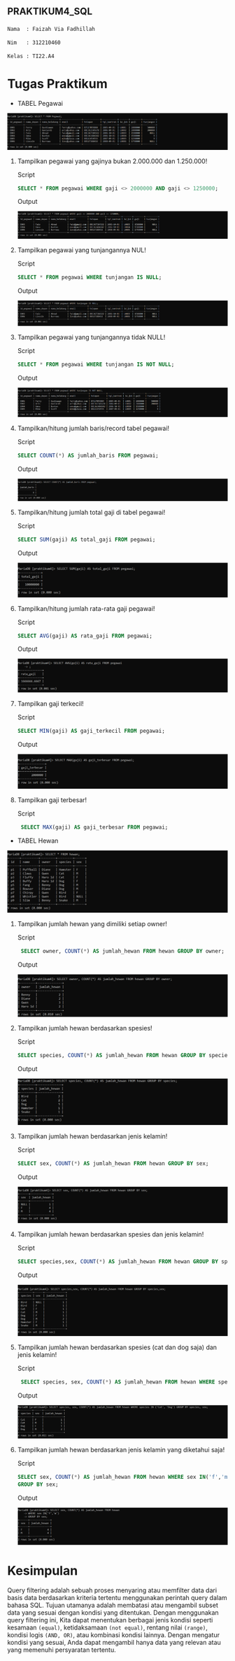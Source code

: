 ## PRAKTIKUM4_SQL

`Nama  : Faizah Via Fadhillah`

`Nim   : 312210460`

`Kelas : TI22.A4`

# Tugas Praktikum

- TABEL Pegawai

![img.1](gambar/1.png)

1. Tampilkan pegawai yang gajinya bukan 2.000.000 dan 1.250.000!

    Script 

    ```sql
    SELECT * FROM pegawai WHERE gaji <> 2000000 AND gaji <> 1250000;
    ```

    Output 

    ![img.2](gambar/2.png)

2. Tampilkan pegawai yang tunjangannya NUL!

    Script 

    ```sql
    SELECT * FROM pegawai WHERE tunjangan IS NULL;
    ```

    Output

    ![img.3](gambar/3.png)

3. Tampilkan pegawai yang tunjangannya tidak NULL!

    Script 

    ```sql
    SELECT * FROM pegawai WHERE tunjangan IS NOT NULL;
    ```

    Output 

    ![img.4](gambar/4.png)

4. Tampilkan/hitung jumlah baris/record tabel pegawai!

    Script 

    ```sql
    SELECT COUNT(*) AS jumlah_baris FROM pegawai;
    ```

    Output

    ![img.5](gambar/5.png)

5. Tampilkan/hitung jumlah total gaji di tabel pegawai!

    Script 

    ```sql
    SELECT SUM(gaji) AS total_gaji FROM pegawai;
    ```

    Output 

    ![img.6](gambar/6.png)

6. Tampilkan/hitung jumlah rata-rata gaji pegawai!

    Script 

    ```sql
    SELECT AVG(gaji) AS rata_gaji FROM pegawai;
    ```

    Output

    ![img.7](gambar/7.png)

7. Tampilkan gaji terkecil!

    Script 

    ```sql
    SELECT MIN(gaji) AS gaji_terkecil FROM pegawai;
    ```

    Output 

    ![img.8](gambar/8.png)

8.  Tampilkan gaji terbesar!

    Script 

    ```sql
     SELECT MAX(gaji) AS gaji_terbesar FROM pegawai;
    ```

- TABEL Hewan

![img.9](gambar/9.png)

1. Tampilkan jumlah hewan yang dimiliki setiap owner!

    Script 

    ```sql
     SELECT owner, COUNT(*) AS jumlah_hewan FROM hewan GROUP BY owner;
    ```

    Output 

    ![img.10](gambar/10.png)

2. Tampilkan jumlah hewan berdasarkan spesies!

    Script 

    ```sql
    SELECT species, COUNT(*) AS jumlah_hewan FROM hewan GROUP BY species;
    ```

    Output

    ![img.11](gambar/11.png)

3. Tampilkan jumlah hewan berdasarkan jenis kelamin!

    Script 

    ```sql
    SELECT sex, COUNT(*) AS jumlah_hewan FROM hewan GROUP BY sex;
    ```

    Output 

    ![img.12](gambar/12.png)

4. Tampilkan jumlah hewan berdasarkan spesies dan jenis kelamin!

    Script 

    ```sql
    SELECT species,sex, COUNT(*) AS jumlah_hewan FROM hewan GROUP BY species,sex;
    ```

    Output 

    ![img.13](gambar/13.png)

5. Tampilkan jumlah hewan berdasarkan spesies (cat dan dog saja) dan jenis kelamin!

    Script 

    ```sql
     SELECT species, sex, COUNT(*) AS jumlah_hewan FROM hewan WHERE species IN ('Cat', 'Dog') GROUP BY species, sex;
    ```

    Output 

    ![img.14](gambar/14.png)

6. Tampilkan jumlah hewan berdasarkan jenis kelamin yang diketahui saja!

    Script 

    ```sql 
    SELECT sex, COUNT(*) AS jumlah_hewan FROM hewan WHERE sex IN('f','m') 
    GROUP BY sex;
    ```

    Output 

    ![img.15](gambar/15.png)


# Kesimpulan 

Query filtering adalah sebuah proses menyaring atau memfilter data dari basis data berdasarkan kriteria tertentu menggunakan perintah query dalam bahasa SQL. Tujuan utamanya adalah membatasi atau mengambil subset data yang sesuai dengan kondisi yang ditentukan. Dengan menggunakan query filtering ini, Kita dapat menentukan berbagai jenis kondisi seperti kesamaan `(equal)`, ketidaksamaan `(not equal)`, rentang nilai `(range)`, kondisi logis `(AND, OR)`, atau kombinasi kondisi lainnya. Dengan mengatur kondisi yang sesuai, Anda dapat mengambil hanya data yang relevan atau yang memenuhi persyaratan tertentu.



